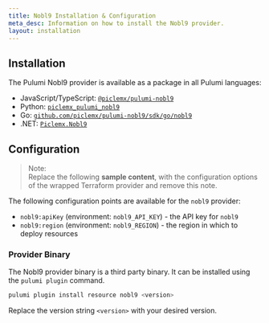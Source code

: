 ```yaml
---
title: Nobl9 Installation & Configuration
meta_desc: Information on how to install the Nobl9 provider.
layout: installation
---
```


## Installation

The Pulumi Nobl9 provider is available as a package in all Pulumi languages:

* JavaScript/TypeScript: [`@piclemx/pulumi-nobl9`](https://www.npmjs.com/package/@piclemx/pulumi-nobl9)
* Python: [`piclemx_pulumi_nobl9`](https://pypi.org/project/piclemx_pulumi_nobl9/)
* Go: [`github.com/piclemx/pulumi-nobl9/sdk/go/nobl9`](https://pkg.go.dev/github.com/piclemx/pulumi-nobl9/sdk/go/nobl9)
* .NET: [`Piclemx.Nobl9`](https://www.nuget.org/packages/Piclemx.Nobl9)


## Configuration

> Note:  
> Replace the following **sample content**, with the configuration options
> of the wrapped Terraform provider and remove this note.

The following configuration points are available for the `nobl9` provider:

- `nobl9:apiKey` (environment: `nobl9_API_KEY`) - the API key for `nobl9`
- `nobl9:region` (environment: `nobl9_REGION`) - the region in which to deploy resources

### Provider Binary

The Nobl9 provider binary is a third party binary. It can be installed using the `pulumi plugin` command.

```bash
pulumi plugin install resource nobl9 <version>
```

Replace the version string `<version>` with your desired version.
